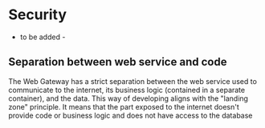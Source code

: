 # Security

-   to be added -

## Separation between web service and code

The Web Gateway has a strict separation between the web service used to communicate to the internet, its business logic (contained in a separate container), and the data. This way of developing aligns with the "landing zone" principle. It means that the part exposed to the internet doesn't provide code or business logic and does not have access to the database
